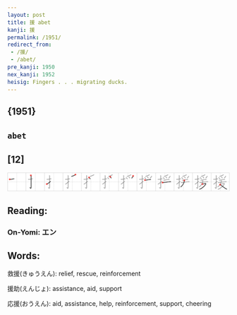 ```yaml
---
layout: post
title: 援 abet
kanji: 援
permalink: /1951/
redirect_from:
 - /援/
 - /abet/
pre_kanji: 1950
nex_kanji: 1952
heisig: Fingers . . . migrating ducks.
---
```


## {1951}

## `abet`

## [12]

<div class="stroke"><img src="../images/E68FB4.png" /></div>

## Reading:

### On-Yomi: エン

## Words:

救援(きゅうえん): relief, rescue, reinforcement

援助(えんじょ): assistance, aid, support

応援(おうえん): aid, assistance, help, reinforcement, support, cheering
